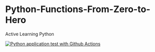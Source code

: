 # Python-Functions-From-Zero-to-Hero
Active Learning Python 

[![Python application test with Github Actions](https://github.com/supiwmi/Python-Functions-From-Zero-Hero/actions/workflows/main.yml/badge.svg)](https://github.com/supiwmi/Python-Functions-From-Zero-Hero/actions/workflows/main.yml)
